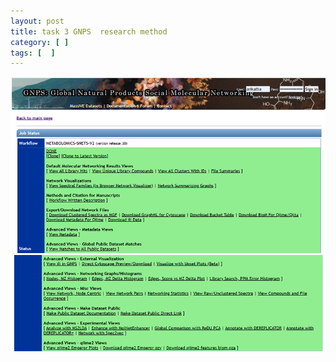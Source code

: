 ```yaml
---
layout: post
title: task 3 GNPS  research method 
category: [ ]
tags: [  ]
---
```

![image](https://github.com/arikattia/arik_attia_Notebook/blob/master/images/gnps1.png?raw=true)  
![image](https://github.com/arikattia/arik_attia_Notebook/blob/master/images/gnps2.png?raw=true)

